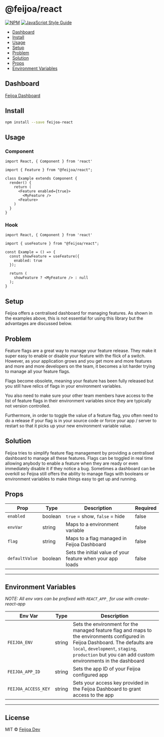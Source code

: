 # @feijoa/react


[![NPM](https://img.shields.io/npm/v/@feijoa/react.svg)](https://www.npmjs.com/package/@feijoa/react) [![JavaScript Style Guide](https://img.shields.io/badge/code_style-standard-brightgreen.svg)](https://standardjs.com)

- [Dashboard](#dashboard)
- [Install](#install)
- [Usage](#usage)
- [Setup](#setup)
- [Problem](#problem)
- [Solution](#solution)
- [Props](#props)
- [Environment Variables](#environment-variables)

## Dashboard

[Feijoa Dashboard](https://app.feijoa.dev)

## Install

```bash
npm install --save feijoa-react
```

## Usage

### Component

```tsx
import React, { Component } from 'react'

import { Feature } from "@feijoa/react";

class Example extends Component {
  render() {
    return (
      <Feature enabled={true}>
        <MyFeature />
      <Feature>
    )
  }
}
```

### Hook

```tsx
import React, { Component } from 'react'

import { useFeature } from "@feijoa/react";

const Example = () => {
  const showFeature = useFeature({
    enabled: true
  });

  return (
    showFeature ? <MyFeature /> : null
  );
}
```

## Setup

Feijoa offers a centralised dashboard for managing features. As shown in the examples above, this is not essential for using this library but the advantages are discussed below.

## Problem

Feature flags are a great way to manage your feature release. They make it super easy to enable or disable your feature with the flick of a switch. However, as your application grows and you get more and more features and more and more developers on the team, it becomes a lot harder trying to manage all your feature flags. 

Flags become obsolete, meaning your feature has been fully released but you still have relics of flags in your environment variables. 

You also need to make sure your other team members have access to the list of feature flags in their environment variables since they are typically not version controlled. 

Furthermore, in order to toggle the value of a feature flag, you often need to do a release if your flag is in your source code or force your app / server to restart so that it picks up your new environment variable value. 

## Solution

Feijoa tries to simplify feature flag management by providing a centralised dashboard to manage all these features. Flags can be toggled in real time allowing anybody to enable a feature when they are ready or even immediately disable it if they notice a bug. Sometimes a dashboard can be overkill so Feijoa still offers the ability to manage flags with booleans or environment variables to make things easy to get up and running. 

## Props

| Prop            | Type        | Description                                                       | Required |
| ------------    | ----------- | -------------------------------------------------------           | ---------|
| `enabled`       | boolean     | `true` = show, `false` = hide                                     | false    |
| `envVar`        | string      | Maps to a environment variable                                    | false    |
| `flag`          | string      | Maps to a flag managed in Feijoa Dashboard                        | false    |
| `defaultValue`  | boolean     | Sets the initial value of your feature when your app loads        | false    |
-------------------------

## Environment Variables

*NOTE: All env vars can be prefixed with `REACT_APP_` for use with create-react-app*

| Env Var         | Type        | Description                                                       | 
| ------------    | ----------- | -------------------------------------------------------           | 
| `FEIJOA_ENV` | string      | Sets the environment for the managed feature flag and maps to the environments configured in Feijoa Dashboard. The defaults are `local`, `development`, `staging`, `production` but you can add custom environments in the dashboard| 
| `FEIJOA_APP_ID` | string      | Sets the app ID of your Feijoa configured app |
| `FEIJOA_ACCESS_KEY` | string  | Sets your access key provided in the Feijoa Dashboard to grant access to the app | 
-------------------------


## License

MIT © [Feijoa Dev](https://github.com/feijoa-dev)
